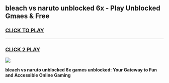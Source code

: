 
## bleach vs naruto unblocked 6x - Play Unblocked Gmaes & Free
<h3>
<a href="https://news.freeplayer.one?title=bleach_vs_naruto_unblocked_6x&ref=23F">CLICK TO PLAY</a></h3>
<hr>

<h3>
<a href="https://news.freeplayer.one?title=bleach_vs_naruto_unblocked_6x&ref=23F">CLICK 2 PLAY</a>
  
</h3>

<a href="https://news.freeplayer.one?title=bleach_vs_naruto_unblocked_6x&ref=23F/"><img src="https://clearcache.store/games.png"></a>


**bleach vs naruto unblocked 6x games unblocked: Your Gateway to Fun and Accessible Online Gaming**
